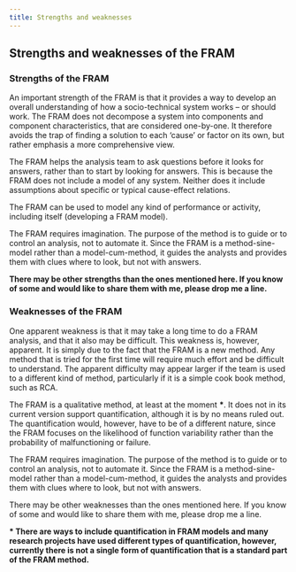 ```yaml
---
title: Strengths and weaknesses
---
```


## Strengths and weaknesses of the FRAM

### Strengths of the FRAM
An important strength of the FRAM is that it provides a way to develop an overall understanding of how a socio-technical system works – or should work. The FRAM does not decompose a system into components and component characteristics, that are considered one-by-one. It therefore avoids the trap of finding a solution to each ‘cause’ or factor on its own, but rather emphasis a more comprehensive view.

The FRAM helps the analysis team to ask questions before it looks for answers, rather than to start by looking for answers. This is because the FRAM does not include a model of any system. Neither does it include assumptions about specific or typical cause-effect relations.

The FRAM can be used to model any kind of performance or activity, including itself (developing a FRAM model).

The FRAM requires imagination. The purpose of the method is to guide or to control an analysis, not to automate it. Since the FRAM is a method-sine-model rather than a model-cum-method, it guides the analysts and provides them with clues where to look, but not with answers.

**There may be other strengths than the ones mentioned here. If you know of some and would like to share them with me, please drop me a line.**

### Weaknesses of the FRAM
One apparent weakness is that it may take a long time to do a FRAM analysis, and that it also may be difficult. This weakness is, however, apparent. It is simply due to the fact that the FRAM is a new method. Any method that is tried for the first time will require much effort and be difficult to understand. The apparent difficulty may appear larger if the team is used to a different kind of method, particularly if it is a simple cook book method, such as RCA.

The FRAM is a qualitative method, at least at the moment **\***. It does not in its current version support quantification, although it is by no means ruled out. The quantification would, however, have to be of a different nature, since the FRAM focuses on the likelihood of function variability rather than the probability of malfunctioning or failure.

The FRAM requires imagination. The purpose of the method is to guide or to control an analysis, not to automate it. Since the FRAM is a method-sine-model rather than a model-cum-method, it guides the analysts and provides them with clues where to look, but not with answers.

There may be other weaknesses than the ones mentioned here. If you know of some and would like to share them with me, please drop me a line.

**\* There are ways to include quantification in FRAM models and many research projects have used different types of quantification, however, currently there is not a single form of quantification that is a standard part of the FRAM method.**
